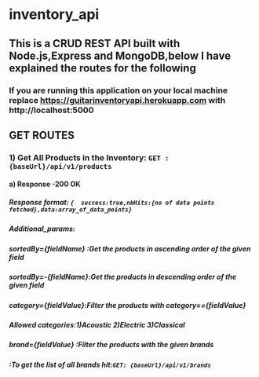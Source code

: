 # inventory_api
## This is a CRUD REST API  built with Node.js,Express and MongoDB,below I have explained the routes for the following
### If you  are running this application on your local machine replace https://guitarinventoryapi.herokuapp.com with http://localhost:5000
## GET ROUTES
### 1) Get All Products in the Inventory:  `GET :{baseUrl}/api/v1/products`
####   a) Response -200 OK
#####  Response format: ` {  success:true,nbHits:{no of data points fetched},data:array_of_data_points} `
#####  Additional_params: 
##### sortedBy={fieldName} :Get the products in ascending order  of the given field
##### sortedBy=-{fieldName}:Get the products in descending order of the given field
##### category={fieldValue}:Filter the products with category=={fieldValue}
#####                       Allowed categories:1)Acoustic 2)Electric 3)Classical
##### brand={fieldValue} :Filter the products with the given brands
#####                    :To get the list of all brands hit:`GET: {baseUrl}/api/v1/brands`
